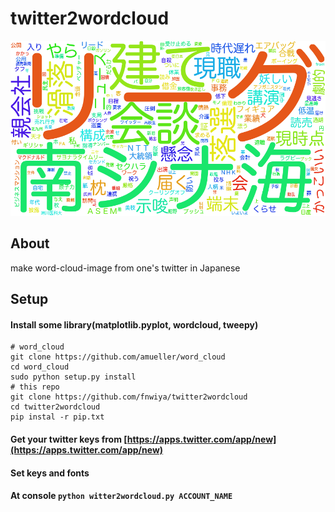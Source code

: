 # twitter2wordcloud

![image](sample.png "sample")

## About
make word-cloud-image from one's twitter in Japanese



## Setup
#### Install some library(matplotlib.pyplot, wordcloud, tweepy)

```shell
# word_cloud
git clone https://github.com/amueller/word_cloud
cd word_cloud
sudo python setup.py install
# this repo
git clone https://github.com/fnwiya/twitter2wordcloud
cd twitter2wordcloud
pip instal -r pip.txt
```

#### Get your twitter keys from [https://apps.twitter.com/app/new](https://apps.twitter.com/app/new)
#### Set keys and fonts
#### At  console ```python witter2wordcloud.py ACCOUNT_NAME```
